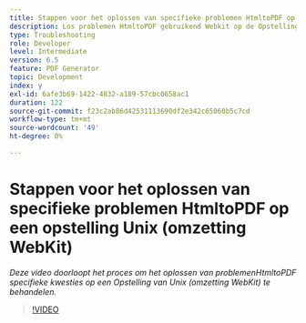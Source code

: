 ```yaml
---
title: Stappen voor het oplossen van specifieke problemen HtmltoPDF op een opstelling Unix (omzetting WebKit)
description: Los problemen HtmltoPDF gebruikend Webkit op de Opstelling van UNIX op.
type: Troubleshooting
role: Developer
level: Intermediate
version: 6.5
feature: PDF Generator
topic: Development
index: y
exl-id: 6afe3b69-1422-4832-a189-57cbc0658ac1
duration: 122
source-git-commit: f23c2ab86d42531113690df2e342c65060b5c7cd
workflow-type: tm+mt
source-wordcount: '49'
ht-degree: 0%

---
```


# Stappen voor het oplossen van specifieke problemen HtmltoPDF op een opstelling Unix (omzetting WebKit)

*Deze video doorloopt het proces om het oplossen van problemenHtmltoPDF specifieke kwesties op een Opstelling van Unix (omzetting WebKit) te behandelen.*

>[!VIDEO](https://video.tv.adobe.com/v/335548?quality=12&learn=on)
